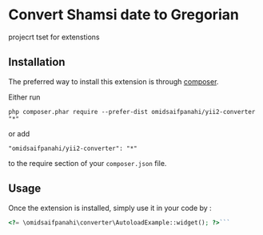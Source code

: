 Convert Shamsi date to Gregorian
================================
projecrt tset for extenstions

Installation
------------

The preferred way to install this extension is through [composer](http://getcomposer.org/download/).

Either run

```
php composer.phar require --prefer-dist omidsaifpanahi/yii2-converter "*"
```

or add

```
"omidsaifpanahi/yii2-converter": "*"
```

to the require section of your `composer.json` file.


Usage
-----

Once the extension is installed, simply use it in your code by  :

```php
<?= \omidsaifpanahi\converter\AutoloadExample::widget(); ?>```